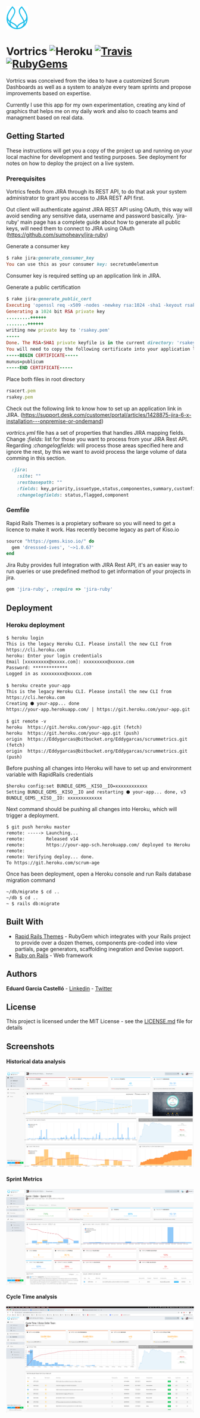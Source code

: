 ![Image of Vortrics](public/images/voardtrix_logo.png)

# Vortrics ![Heroku](http://heroku-badges.herokuapp.com/?app=scrum-agent-sch&root=/) [![Travis](https://badgen.net/badge/icon/travis?icon=travis)](https://travis-ci.org/eddygarcas/vortrics.svg?branch=master) [![RubyGems](https://badgen.net/rubygems/v/montecasting)](https://rubygems.org/gems/montecasting)

Vortrics was conceived from the idea to have a customized Scrum Dashboards as well as a system to analyze every team sprints and propose improvements based on expertise.

Currently I use this app for my own experimentation, creating any kind of graphics that helps me on my daily work and also to coach teams and managment based on real data.

## Getting Started

These instructions will get you a copy of the project up and running on your local machine for development and testing purposes. See deployment for notes on how to deploy the project on a live system.

### Prerequisites

Vortrics feeds from JIRA through its REST API, to do that ask your system administrator to grant you access to JIRA REST API first.

Out client will authenticate against JIRA REST API using OAuth, this way will avoid sending any sensitive data, username and password basically. 'jira-ruby' main page has a complete guide about how to generate all public keys, will need them to connect to JIRA using OAuth (https://github.com/sumoheavy/jira-ruby)

Generate a consumer key
```ruby
$ rake jira:generate_consumer_key
You can use this as your consumer key: secretum0elementum
```
Consumer key is required setting up an application link in JIRA.

Generate a public certification
```ruby
$ rake jira:generate_public_cert
Executing 'openssl req -x509 -nodes -newkey rsa:1024 -sha1 -keyout rsakey.pem -out rsacert.pem'
Generating a 1024 bit RSA private key
.........++++++
........++++++
writing new private key to 'rsakey.pem'
-----
Done. The RSA-SHA1 private keyfile is in the current directory: 'rsakey.pem'.
You will need to copy the following certificate into your application link configuration in Jira:
-----BEGIN CERTIFICATE-----
munus=publicum
-----END CERTIFICATE-----
```
Place both files in root directory
```ruby
rsacert.pem
rsakey.pem
```

Check out the following link to know how to set up an application link in JIRA. (https://support.desk.com/customer/portal/articles/1428875-jira-6-x-installation---onpremise-or-ondemand)

*vortrics.yml* file has a set of properties that handles JIRA mapping fields. Change *:fields:* list for those you want to process from your JIRA Rest API.
Regarding *:changelogfields:* will process those areas specified here and ignore the rest, by this we want to avoid process the large volume of data comming in this section.
```ruby
  :jira:
    :site: ""
    :restbasepath: ""
    :fields: key,priority,issuetype,status,componentes,summary,customfield_11802,timeoriginalestimate,components,description,assignee,created,updated,resolutiondate,closedSprints,sprint,histories
    :changelogfields: status,flagged,component
 ```
### Gemfile

Rapid Rails Themes is a propietary software so you will need to get a licence to make it work. Has recently become legacy as part of Kiso.io
```ruby
source "https://gems.kiso.io/" do
  gem 'dresssed-ives', '~>1.0.67'
end
```

Jira Ruby provides full integration with JIRA Rest API, it's an easier way to run queries or use predefined method to get information of your projects in jira.
```ruby
gem 'jira-ruby', :require => 'jira-ruby'
```


## Deployment

### Heroku deployment

```console
$ heroku login
This is the legacy Heroku CLI. Please install the new CLI from https://cli.heroku.com
heroku: Enter your login credentials
Email [xxxxxxxxx@xxxxx.com]: xxxxxxxxx@xxxxx.com
Password: *************
Logged in as xxxxxxxxx@xxxxx.com

$ heroku create your-app
This is the legacy Heroku CLI. Please install the new CLI from https://cli.heroku.com
Creating ⬢ your-app... done
https://your-app.herokuapp.com/ | https://git.heroku.com/your-app.git

$ git remote -v
heroku  https://git.heroku.com/your-app.git (fetch)
heroku  https://git.heroku.com/your-app.git (push)
origin  https://Eddygarcas@bitbucket.org/Eddygarcas/scrummetrics.git (fetch)
origin  https://Eddygarcas@bitbucket.org/Eddygarcas/scrummetrics.git (push)
```

Before pushing all changes into Heroku will have to set up and environment variable with RapidRails credentials
```console
$heroku config:set BUNDLE_GEMS__KISO__IO=xxxxxxxxxxxx
Setting BUNDLE_GEMS__KISO__IO and restarting ⬢ your-app... done, v3
BUNDLE_GEMS__KISO__IO: xxxxxxxxxxxxx
```

Next command should be pushing all changes into Heroku, which will trigger a deployment.
```console
$ git push heroku master
remote: -----> Launching...
remote:        Released v14
remote:        https://your-app-sch.herokuapp.com/ deployed to Heroku
remote: 
remote: Verifying deploy... done.
To https://git.heroku.com/scrum-age
```
Once has been deployment, open a Heroku console and run Rails database migration command
```console
~/db/migrate $ cd ..
~/db $ cd ..
~ $ rails db:migrate
```

## Built With

* [Rapid Rails Themes](https://kiso.io/) - RubyGem which integrates with your Rails project to provide over a dozen themes, components pre-coded into view partials, page generators, scaffolding inegration and Devise support.
* [Ruby on Rails](https://rubyonrails.org/) - Web framework


## Authors

**Eduard Garcia Castelló** - [Linkedin](https://www.linkedin.com/in/eduard-garcia-castello/) - [Twitter](https://twitter.com/egarciacastello)

## License

This project is licensed under the MIT License - see the [LICENSE.md](LICENSE.md) file for details

## Screenshots
#### Historical data analysis
![Image of Historical data](public/images/screenshot_5.png)
#### Sprint Metrics
![Image of Sprint](public/images/screenshot_4.png)
#### Cycle Time analysis
![Image of Sprint](public/images/screenshot_3.png)

